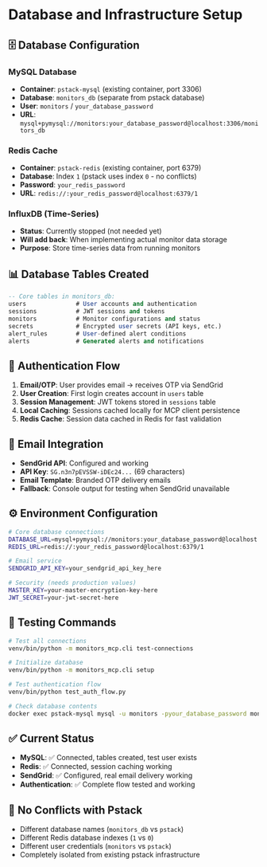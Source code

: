 # Database and Infrastructure Setup

## 🗄️ Database Configuration

### MySQL Database
- **Container**: `pstack-mysql` (existing container, port 3306)
- **Database**: `monitors_db` (separate from pstack database)  
- **User**: `monitors` / `your_database_password`
- **URL**: `mysql+pymysql://monitors:your_database_password@localhost:3306/monitors_db`

### Redis Cache
- **Container**: `pstack-redis` (existing container, port 6379)
- **Database**: Index `1` (pstack uses index `0` - no conflicts)
- **Password**: `your_redis_password`
- **URL**: `redis://:your_redis_password@localhost:6379/1`

### InfluxDB (Time-Series)
- **Status**: Currently stopped (not needed yet)
- **Will add back**: When implementing actual monitor data storage
- **Purpose**: Store time-series data from running monitors

## 📊 Database Tables Created

```sql
-- Core tables in monitors_db:
users              # User accounts and authentication
sessions           # JWT sessions and tokens  
monitors           # Monitor configurations and status
secrets            # Encrypted user secrets (API keys, etc.)
alert_rules        # User-defined alert conditions
alerts             # Generated alerts and notifications
```

## 🔐 Authentication Flow

1. **Email/OTP**: User provides email → receives OTP via SendGrid
2. **User Creation**: First login creates account in `users` table
3. **Session Management**: JWT tokens stored in `sessions` table
4. **Local Caching**: Sessions cached locally for MCP client persistence
5. **Redis Cache**: Session data cached in Redis for fast validation

## 📧 Email Integration
- **SendGrid API**: Configured and working
- **API Key**: `SG.n3n7pEVSSW-iDEc24...` (69 characters)
- **Email Template**: Branded OTP delivery emails
- **Fallback**: Console output for testing when SendGrid unavailable

## ⚙️ Environment Configuration
```bash
# Core database connections
DATABASE_URL=mysql+pymysql://monitors:your_database_password@localhost:3306/monitors_db
REDIS_URL=redis://:your_redis_password@localhost:6379/1

# Email service
SENDGRID_API_KEY=your_sendgrid_api_key_here

# Security (needs production values)
MASTER_KEY=your-master-encryption-key-here
JWT_SECRET=your-jwt-secret-here
```

## 🧪 Testing Commands
```bash
# Test all connections
venv/bin/python -m monitors_mcp.cli test-connections

# Initialize database
venv/bin/python -m monitors_mcp.cli setup

# Test authentication flow
venv/bin/python test_auth_flow.py

# Check database contents
docker exec pstack-mysql mysql -u monitors -pyour_database_password monitors_db -e "SELECT id, email, tier FROM users;"
```

## ✅ Current Status
- **MySQL**: ✅ Connected, tables created, test user exists
- **Redis**: ✅ Connected, session caching working
- **SendGrid**: ✅ Configured, real email delivery working
- **Authentication**: ✅ Complete flow tested and working

## 🔄 No Conflicts with Pstack
- Different database names (`monitors_db` vs `pstack`)
- Different Redis database indexes (`1` vs `0`)
- Different user credentials (`monitors` vs `pstack`)
- Completely isolated from existing pstack infrastructure